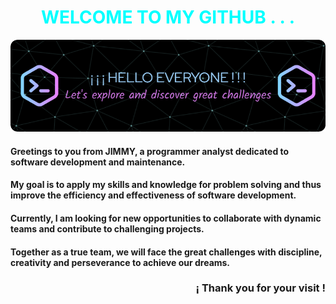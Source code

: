 <!-- 1) TÍTULO -->
<h1 align="center" style="color: cyan;"> WELCOME TO MY GITHUB . . . </h1>

<!-- 2) BANNER -->
![](Banner_01.png)


<!-- 3) CONTENIDO BREVE -->
<h4 font-family: 'Kalam'> Greetings to you from JIMMY, a programmer analyst dedicated to software development and maintenance. </h4> 

<h4> My goal is to apply my skills and knowledge for problem solving and thus improve the efficiency and effectiveness of software development. </h4>

<h4> Currently, I am looking for new opportunities to collaborate with dynamic teams and contribute to challenging projects. </h4> 

<h4> Together as a true team, we will face the great challenges with discipline, creativity and perseverance to achieve our dreams. </h4>

<h3 align = "right"> ¡ Thank you for your visit ! </h3>


<!--
**Jitap/Jitap** is a ✨ _special_ ✨ repository because its `README.md` (this file) appears on your GitHub profile.

Here are some ideas to get you started:

- 🔭 I’m currently working on ...
- 🌱 I’m currently learning ...
- 👯 I’m looking to collaborate on ...
- 🤔 I’m looking for help with ...
- 💬 Ask me about ...
- 📫 How to reach me: ...
- 😄 Pronouns: ...
- ⚡ Fun fact: ...
-->
